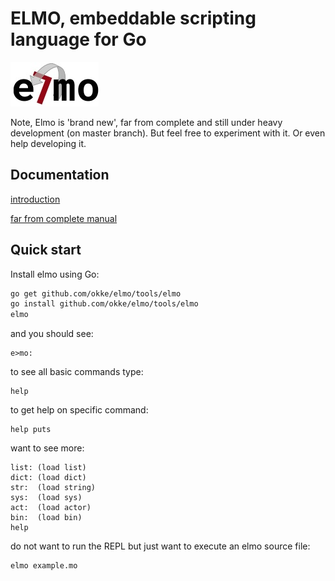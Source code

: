 # ELMO, embeddable scripting language for Go


![elmologo](/doc/images/logo.jpg)

Note, Elmo is 'brand new', far from complete and still under heavy development (on master branch). But feel free to experiment with it. Or even help developing it.

## Documentation

[introduction](/doc/introduction.md)

[far from complete manual](/doc/manual.md)

## Quick start

Install elmo using Go:

```bash
go get github.com/okke/elmo/tools/elmo
go install github.com/okke/elmo/tools/elmo
elmo
```

and you should see:

```
e>mo:
```

to see all basic commands type:

```elmo
help
```

to get help on specific command:
```elmo
help puts
```

want to see more:
```elmo
list: (load list)
dict: (load dict)
str:  (load string)
sys:  (load sys)
act:  (load actor)
bin:  (load bin)
help
```

do not want to run the REPL but just want to execute an elmo source file:

```bash
elmo example.mo
```
